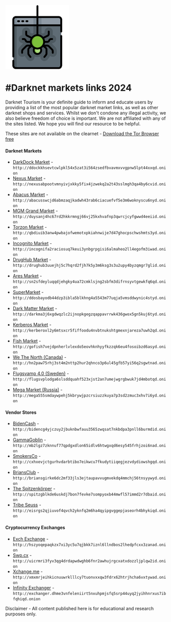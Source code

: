 <img src="logo.png" width="200">

#Darknet markets links 2024
=======================================

  
Darknet Tourism is your definite guide to inform and educate users by providing a list of the most popular darknet market links, as well as other darknet shops and services. Whilst we don't condone any illegal activity, we also believe freedom of choice is important. We are not affiliated with any of the sites listed. We hope you will find our resource to be helpful. 

These sites are not available on the clearnet - [Download the Tor Browser free](https://www.torproject.org/download/) 


#### Darknet Markets

* [DarkDock Market](http://ddockkhsevtcwlpkl54x5zat3i564zsedfbvavmxvvgpnw5lpt44xxqd.onion
) - `http://ddockkhsevtcwlpkl54x5zat3i564zsedfbvavmxvvgpnw5lpt44xxqd.onion
`
* [Nexus Market](http://nexusabpootvmnyivjxkky5fix4jzwekq2a2t43sslmgh3qa4by6cvid.onion
) - `http://nexusabpootvmnyivjxkky5fix4jzwekq2a2t43sslmgh3qa4by6cvid.onion
`
* [Abacus Market](http://abacusswcjd6abmzaqjkadwh43rab6ciacuefvf5e3m6woknyscu6nyd.onion
) - `http://abacusswcjd6abmzaqjkadwh43rab6ciacuefvf5e3m6woknyscu6nyd.onion
`
* [MGM Grand Market](http://duysanj4hc67rd2hkkrmngj66vj25kxhvafnp3qwrcjcyfgwwd4eeiid.onion) - `http://duysanj4hc67rd2hkkrmngj66vj25kxhvafnp3qwrcjcyfgwwd4eeiid.onion`
* [Torzon Market](http://qbdiuib3anw4pwbajofwemotxpkiahnwije7d47ghocpschwshmts3yd.onion
) - `http://qbdiuib3anw4pwbajofwemotxpkiahnwije7d47ghocpschwshmts3yd.onion
`
* [Incognito Market](http://incognifa2raciosuq7keui3ynbgrpgisi6almaheo2ll4egofm3iwad.onion
) - `http://incognifa2raciosuq7keui3ynbgrpgisi6almaheo2ll4egofm3iwad.onion
`
* [DrugHub Market](http://drughub3uuejhj5c7hqrd2fjh7k5y3m6ksg3s3u2upy4byzqmgr7glid.onion) - `http://drughub3uuejhj5c7hqrd2fjh7k5y3m6ksg3s3u2upy4byzqmgr7glid.onion`
* [Ares Market](http://sn2sfdeyluqqdjehgky4ua72cmklsjng2sbfm3difrnsyvtgewkfq6qd.onion
) - `http://sn2sfdeyluqqdjehgky4ua72cmklsjng2sbfm3difrnsyvtgewkfq6qd.onion
`
* [SuperMarket](http://ddosbayodb44dzp3ibla5blkhng4a5543m77uqja5vmsddwynic4styd.onion
) - `http://ddosbayodb44dzp3ibla5blkhng4a5543m77uqja5vmsddwynic4styd.onion
`
* [Dark Matter Market](http://darkma3j6xgdwqzlc2ijnopkgegzqappavrrwk436gwox5gn5kuj6tyd.onion
) - `http://darkma3j6xgdwqzlc2ijnopkgegzqappavrrwk436gwox5gn5kuj6tyd.onion
`
* [Kerberos Market](http://kerberoxl2y6mtsxcr5fiffoodu4nvbtnukshtgmexnjareza7uwh2qd.onion
) - `http://kerberoxl2y6mtsxcr5fiffoodu4nvbtnukshtgmexnjareza7uwh2qd.onion
`
* [Fish Market](http://gofish7vejdpnherlvlexdo5eovhknhyyfkzzqk6eu4fosoibzd6asyd.onion) - `http://gofish7vejdpnherlvlexdo5eovhknhyyfkzzqk6eu4fosoibzd6asyd.onion`
* [We The North (Canada)](http://hn2paw75rhj3st4m2nttp2hur2qhnco3p6ul45gfb57yi56q2sgwtnad.onion) - `http://hn2paw75rhj3st4m2nttp2hur2qhnco3p6ul45gfb57yi56q2sgwtnad.onion`
* [Flugsvamp 4.0 (Sweden)](http://flugsvplodga6slsddquahf523xjst2an7umejwgrgbwuk7jd4mbotqd.onion) - `http://flugsvplodga6slsddquahf523xjst2an7umejwgrgbwuk7jd4mbotqd.onion`
* [Mega Market (Russia)](http://mega555smdaywpehj5kbrywjpzcrsiuzzkuya7p3sd2zmuc3xhv7i6yd.onion) - `http://mega555smdaywpehj5kbrywjpzcrsiuzzkuya7p3sd2zmuc3xhv7i6yd.onion`


#### Vendor Stores

* [BidenCash](http://bidencg4yjczuy2jbuknbwfauu3565zwqsat7nkbdpa3pnll6burmdid.onion) - `http://bidencg4yjczuy2jbuknbwfauu3565zwqsat7nkbdpa3pnll6burmdid.onion`
* [GammaGoblin](http://mb2lgz7zknnuf77qpdgxdlon65idlv6htwgxqd6esy545frhjzoi6nad.onion
) - `http://mb2lgz7zknnuf77qpdgxdlon65idlv6htwgxqd6esy545frhjzoi6nad.onion
`
* [SmokersCo](http://cxhxevjctgurhvdarbtibo7eikwcu7fkudytiiqegjezvdydiowshgqd.onion
) - `http://cxhxevjctgurhvdarbtibo7eikwcu7fkudytiiqegjezvdydiowshgqd.onion
`
* [BriansClub](http://briansgirke6dc2mf33jls3ejtaupavvugmvekdq4mmchj56tnsyywyd.onion
) - `http://briansgirke6dc2mf33jls3ejtaupavvugmvekdq4mmchj56tnsyywyd.onion
`
* [The Spitzenkörper](http://spitzgblkde6uskdj7bon7fevke7sompyoxb44mwfl57immd2r7dbaid.onion) - `http://spitzgblkde6uskdj7bon7fevke7sompyoxb44mwfl57immd2r7dbaid.onion`
* [Tribe Seuss](http://eisrgs2qjiuvof4qvch2yknfq2m6ha4qyipgvggepjaseorh4bhykiqd.onion
) - `http://eisrgs2qjiuvof4qvch2yknfq2m6ha4qyipgvggepjaseorh4bhykiqd.onion
`


#### Cryptocurrency Exchanges

* [Exch Exchange](http://hszyoqepaqkzx7xi3yc5u7qjbkk7iznl6llndbos2lhedpfcxx3zanad.onion
) - `http://hszyoqepaqkzx7xi3yc5u7qjbkk7iznl6llndbos2lhedpfcxx3zanad.onion
`
* [Swp.cx](http://uicrmri3fyv3qg4drdapwdwghb6fnr2awhujrgcxatxdozzljplqw2id.onion
) - `http://uicrmri3fyv3qg4drdapwdwghb6fnr2awhujrgcxatxdozzljplqw2id.onion
`
* [Xchange.me](http://xmxmrjeihkicnuuwrklllcy7tuonvxxqw3fdrx62htrjhcha6vxtywad.onion
) - `http://xmxmrjeihkicnuuwrklllcy7tuonvxxqw3fdrx62htrjhcha6vxtywad.onion
`
* [Infinity Exchanger](http://exchanger.dhme3vnfeleniirt5nxuhpmjsfq5srp44uyq2jyihhnrxus7ibfqhiqd.onion) - `http://exchanger.dhme3vnfeleniirt5nxuhpmjsfq5srp44uyq2jyihhnrxus7ibfqhiqd.onion`


Disclaimer - All content published here is for educational and research purposes only. 